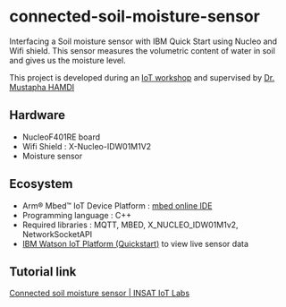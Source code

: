 # connected-soil-moisture-sensor
Interfacing a Soil moisture sensor with IBM Quick Start using Nucleo and Wifi shield. This sensor measures the volumetric content of water in soil and gives us the moisture level.

This project is developed during an [IoT workshop](http://devfest.ieee.tn/) and supervised by [Dr. Mustapha HAMDI](https://www.linkedin.com/in/mustapha-hamdi-724787a8/)

## Hardware
 * NucleoF401RE board
 * Wifi Shield : X-Nucleo-IDW01M1V2 
 * Moisture sensor
 
## Ecosystem
 * Arm® Mbed™ IoT Device Platform : [mbed online IDE](https://os.mbed.com/compiler/)
 * Programming language : C++
 * Required libraries : MQTT, MBED, X_NUCLEO_IDW01M1v2, NetworkSocketAPI
 * [IBM Watson IoT Platform (Quickstart)](https://quickstart.internetofthings.ibmcloud.com/#/) to view live sensor data 
 
## Tutorial link
[Connected soil moisture sensor | INSAT IoT Labs](https://community.st.com/docs/DOC-1687-connected-soil-moisture-sensor-insat-iot-labs)
